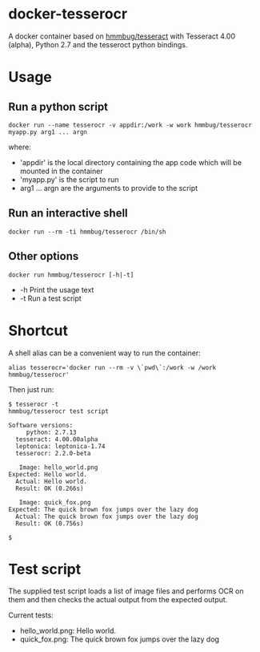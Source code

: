 # docker-tesserocr

A docker container based on [hmmbug/tesseract](https://github.com/hmmbug/docker-tesseract) with Tesseract 4.00 (alpha), Python 2.7 and the tesseroct python bindings.

# Usage

## Run a python script

```
docker run --name tesserocr -v appdir:/work -w work hmmbug/tesserocr myapp.py arg1 ... argn
```

where:

- 'appdir' is the local directory containing the app code which will be mounted in the container
- 'myapp.py' is the script to run
- arg1 ... argn are the arguments to provide to the script

## Run an interactive shell

```
docker run --rm -ti hmmbug/tesserocr /bin/sh
```

## Other options

```
docker run hmmbug/tesserocr [-h|-t]
```

- -h  Print the usage text
- -t  Run a test script

# Shortcut

A shell alias can be a convenient way to run the container:

```
alias tesserocr='docker run --rm -v \`pwd\`:/work -w /work hmmbug/tesserocr'
```

Then just run:

```
$ tesserocr -t
hmmbug/tesserocr test script

Software versions:
     python: 2.7.13
  tesseract: 4.00.00alpha
  leptonica: leptonica-1.74
  tesserocr: 2.2.0-beta

   Image: hello_world.png
Expected: Hello world.
  Actual: Hello world.
  Result: OK (0.266s)

   Image: quick_fox.png
Expected: The quick brown fox jumps over the lazy dog
  Actual: The quick brown fox jumps over the lazy dog
  Result: OK (0.756s)

$
```

# Test script

The supplied test script loads a list of image files and performs OCR on them
and then checks the actual output from the expected output.

Current tests:

- hello_world.png: Hello world.
- quick_fox.png: The quick brown fox jumps over the lazy dog
